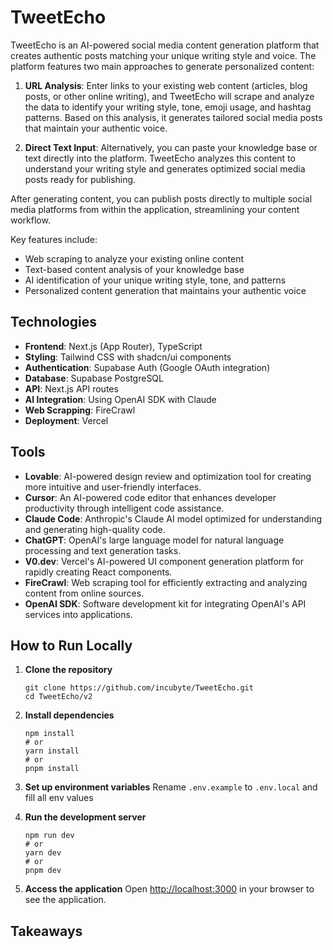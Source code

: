 # TweetEcho

TweetEcho is an AI-powered social media content generation platform that creates authentic posts matching your unique writing style and voice. The platform features two main approaches to generate personalized content:

1. **URL Analysis**: Enter links to your existing web content (articles, blog posts, or other online writing), and TweetEcho will scrape and analyze the data to identify your writing style, tone, emoji usage, and hashtag patterns. Based on this analysis, it generates tailored social media posts that maintain your authentic voice.

2. **Direct Text Input**: Alternatively, you can paste your knowledge base or text directly into the platform. TweetEcho analyzes this content to understand your writing style and generates optimized social media posts ready for publishing.

After generating content, you can publish posts directly to multiple social media platforms from within the application, streamlining your content workflow.

Key features include:
- Web scraping to analyze your existing online content
- Text-based content analysis of your knowledge base
- AI identification of your unique writing style, tone, and patterns
- Personalized content generation that maintains your authentic voice


## Technologies
- **Frontend**: Next.js (App Router), TypeScript
- **Styling**: Tailwind CSS with shadcn/ui components
- **Authentication**: Supabase Auth (Google OAuth integration)
- **Database**: Supabase PostgreSQL
- **API**: Next.js API routes
- **AI Integration**: Using OpenAI SDK with Claude
- **Web Scrapping**: FireCrawl
- **Deployment**: Vercel

## Tools
- **Lovable**: AI-powered design review and optimization tool for creating more intuitive and user-friendly interfaces.
- **Cursor**: An AI-powered code editor that enhances developer productivity through intelligent code assistance.
- **Claude Code**: Anthropic's Claude AI model optimized for understanding and generating high-quality code.
- **ChatGPT**: OpenAI's large language model for natural language processing and text generation tasks.
- **V0.dev**: Vercel's AI-powered UI component generation platform for rapidly creating React components.
- **FireCrawl**: Web scraping tool for efficiently extracting and analyzing content from online sources.
- **OpenAI SDK**: Software development kit for integrating OpenAI's API services into applications.

## How to Run Locally
1. **Clone the repository**
   ```
   git clone https://github.com/incubyte/TweetEcho.git
   cd TweetEcho/v2
   ```

2. **Install dependencies**
   ```
   npm install
   # or
   yarn install
   # or
   pnpm install
   ```

3. **Set up environment variables**
   Rename `.env.example` to `.env.local` and fill all env values

4. **Run the development server**
   ```
   npm run dev
   # or
   yarn dev
   # or
   pnpm dev
   ```

5. **Access the application**
   Open [http://localhost:3000](http://localhost:3000) in your browser to see the application.

## Takeaways

